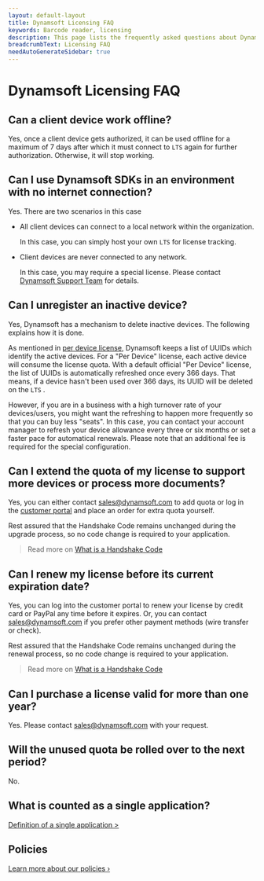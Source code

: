 ```yaml
---
layout: default-layout
title: Dynamsoft Licensing FAQ
keywords: Barcode reader, licensing
description: This page lists the frequently asked questions about Dynamsoft's License Tracking Service.
breadcrumbText: Licensing FAQ
needAutoGenerateSidebar: true
---
```


# Dynamsoft Licensing FAQ

## Can a client device work offline?

Yes, once a client device gets authorized, it can be used offline for a maximum of 7 days after which it must connect to `LTS` again for further authorization. Otherwise, it will stop working.

## Can I use Dynamsoft SDKs in an environment with no internet connection?

Yes. There are two scenarios in this case

* All client devices can connect to a local network within the organization.

  In this case, you can simply host your own `LTS` for license tracking.

* Client devices are never connected to any network.

  In this case, you may require a special license. Please contact [Dynamsoft Support Team](mailto:support@dynamsoft.com) for details.

## Can I unregister an inactive device?

Yes, Dynamsoft has a mechanism to delete inactive devices. The following explains how it is done.

As mentioned in [per device license]({{site.about}}licensetypes.html#per-device), Dynamsoft keeps a list of UUIDs which identify the active devices. For a "Per Device" license, each active device will consume the license quota. With a default official "Per Device" license, the list of UUIDs is automatically refreshed once every 366 days. That means, if a device hasn't been used over 366 days, its UUID will be deleted on the `LTS` .

However, if you are in a business with a high turnover rate of your devices/users, you might want the refreshing to happen more frequently so that you can buy less "seats". In this case, you can contact your account manager to refresh your device allowance every three or six months or set a faster pace for automatical renewals. Please note that an additional fee is required for the special configuration.

## Can I extend the quota of my license to support more devices or process more documents?

Yes, you can either contact [sales@dynamsoft.com](mailto:sales@dynamsoft.com) to add quota or log in the [customer portal](https://www.dynamsoft.com/customer/order/list) and place an order for extra quota yourself.

Rest assured that the Handshake Code remains unchanged during the upgrade process, so no code change is required to your application.

> Read more on [What is a Handshake Code]({{site.about}}terms.html#handshake-code)

## Can I renew my license before its current expiration date?

Yes, you can log into the customer portal to renew your license by credit card or PayPal any time before it expires. Or, you can contact [sales@dynamsoft.com](mailto:sales@dynamsoft.com) if you prefer other payment methods (wire transfer or check).

Rest assured that the Handshake Code remains unchanged during the renewal process, so no code change is required to your application.

> Read more on [What is a Handshake Code]({{site.about}}terms.html#handshake-code)

## Can I purchase a license valid for more than one year?

Yes. Please contact [sales@dynamsoft.com](mailto:sales@dynamsoft.com) with your request.

## Will the unused quota be rolled over to the next period?

No.

## What is counted as a single application?

[Definition of a single application >](https://www.dynamsoft.com/Products/single-application.aspx)

## Policies

[Learn more about our policies ›](https://www.dynamsoft.com/Products/policies.aspx)
